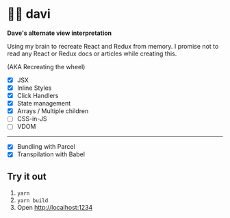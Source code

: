 # 👦🏻 davi

**Dave's alternate view interpretation**

Using my brain to recreate React and Redux from memory. I promise not to read any React or Redux docs or articles while creating this.

(AKA Recreating the wheel)

* [x] JSX
* [x] Inline Styles
* [x] Click Handlers
* [x] State management
* [x] Arrays / Multiple children
* [ ] CSS-in-JS
* [ ] VDOM

---

* [x] Bundling with Parcel
* [x] Transpilation with Babel

## Try it out

1.  `yarn`
2.  `yarn build`
3.  Open [http://localhost:1234](http://localhost:1234)
